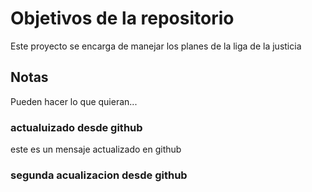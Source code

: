 # Objetivos de la repositorio

Este proyecto se encarga de manejar los planes de la liga de la justicia


## Notas
Pueden hacer lo que quieran...

### actualuizado desde github

este es un mensaje actualizado en github


### segunda acualizacion desde github
